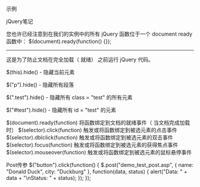 示例

jQuery笔记

您也许已经注意到在我们的实例中的所有 jQuery 函数位于一个 document ready 函数中：
$(document).ready(function() {});
-- -- -- -- -- -- -- -- -- -- -- -- -- -- -- -
这是为了防止文档在完全加载（ 就绪） 之前运行 jQuery 代码。

$(this).hide() - 隐藏当前元素

$("p").hide() - 隐藏所有段落

$(".test").hide() - 隐藏所有 class = "test"
的所有元素

$("#test").hide() - 隐藏所有 id = "test"
的元素



$(document).ready(function) 将函数绑定到文档的就绪事件（ 当文档完成加载时）
$(selector).click(function) 触发或将函数绑定到被选元素的点击事件
$(selector).dblclick(function) 触发或将函数绑定到被选元素的双击事件
$(selector).focus(function) 触发或将函数绑定到被选元素的获得焦点事件
$(selector).mouseover(function) 触发或将函数绑定到被选元素的鼠标悬停事件


Post传参
$("button").click(function() {
    $.post("demo_test_post.asp", {
            name: "Donald Duck",
            city: "Duckburg"
        },
        function(data, status) {
            alert("Data: " + data + "\nStatus: " + status);
        });
});